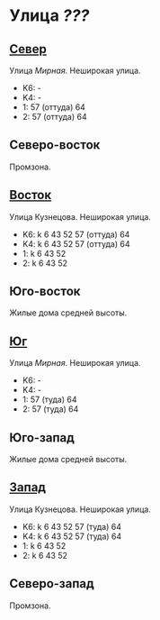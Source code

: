 # Улица *???*

## [Север](./440070.md)

Улица *Мирная*.
Неширокая улица.

* K6:   -
* K4:   -
* 1:    57 (оттуда) 64
* 2:    57 (оттуда) 64

## Северо-восток

Промзона.

## [Восток](./450080.md)

Улица Кузнецова.
Неширокая улица.

* K6:   k
        6   43  52  57 (оттуда) 64
* K4:   k
        6   43  52  57 (оттуда) 64
* 1:    k
        6   43  52
* 2:    k
        6   43  52

## Юго-восток

Жилые дома средней высоты.

## [Юг](./10440090.md)

Улица *Мирная*.
Неширокая улица.

* K6:   -
* K4:   -
* 1:    57 (туда)   64
* 2:    57 (туда)   64

## Юго-запад

Жилые дома средней высоты.

## [Запад](./420080.md)

Улица Кузнецова.
Неширокая улица.

* K6:   k
        6   43  52  57 (туда)   64
* K4:   k
        6   43  52  57 (туда)   64
* 1:    k
        6   43  52
* 2:    k
        6   43  52

## Северо-запад

Промзона.
